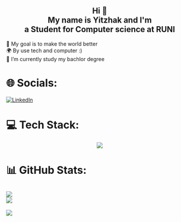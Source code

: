 <h2 align="center"> Hi 👋<br /> My name is Yitzhak and I'm <br /> a Student for Computer science at RUNI </h2>
<p>
🎯 My goal is to make the world better <br>
🌍 By use tech and computer :) <br>
🌱 I’m currently study my bachlor degree <br>
</p>

# 🌐 Socials:
[![LinkedIn](https://img.shields.io/badge/LinkedIn-%230077B5.svg?logo=linkedin&logoColor=white)](https://www.linkedin.com/in/yitzhak-bar-or-%D7%91%D7%A8-%D7%90%D7%95%D7%A8-%D7%99%D7%A6%D7%97%D7%A7-243a51221/) 

# 💻 Tech Stack:
<p align="center">
  <a href="https://skillicons.dev">
    <img src="https://skillicons.dev/icons?i=git,github,gmail,discord,linux,vscode,html,css,js,java,py,c,cs" />
  </a>
</p>


# 📊 GitHub Stats:
![](https://github-readme-streak-stats.herokuapp.com/?user=Yitzhak851&theme=radical&hide_border=false)<br/>
![](https://github-readme-stats.vercel.app/api/top-langs/?username=Yitzhak851&theme=radical&hide_border=false&include_all_commits=true&count_private=true&layout=compact)
---
[![](https://visitcount.itsvg.in/api?id=Yitzhak851&icon=3&color=1)](https://visitcount.itsvg.in)
<!-- Proudly created with GPRM ( https://gprm.itsvg.in ) -->


